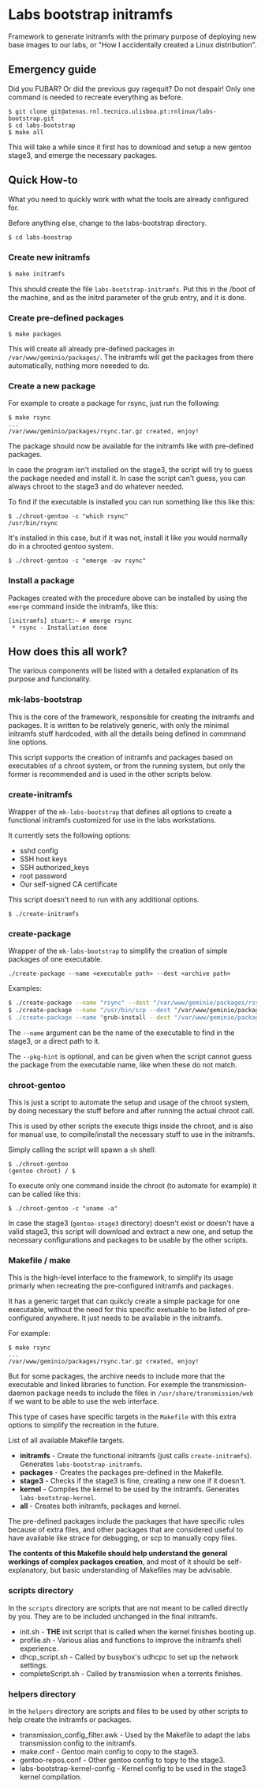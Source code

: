 # Labs bootstrap initramfs
Framework to generate initramfs with the primary purpose of deploying new base images to our labs, or "How I accidentally created a Linux distribution".

## Emergency guide

Did you FUBAR? Or did the previous guy ragequit? Do not despair!
Only one command is needed to recreate everything as before.

```
$ git clone git@atenas.rnl.tecnico.ulisboa.pt:rnlinux/labs-bootstrap.git
$ cd labs-bootstrap
$ make all
```

This will take a while since it first has to download and setup a new gentoo stage3, and emerge the necessary packages.

## Quick How-to

What you need to quickly work with what the tools are already configured for.

Before anything else, change to the labs-bootstrap directory.

```sh
$ cd labs-boostrap
```

### Create new initramfs

```sh
$ make initramfs
```
This should create the file `labs-bootstrap-initramfs`.
Put this in the /boot of the machine, and as the initrd parameter of the grub entry, and it is done.


### Create pre-defined packages
```
$ make packages
```
This will create all already pre-defined packages in `/var/www/geminio/packages/`.
The initramfs will get the packages from there automatically, nothing more neeeded to do.

### Create a new package
For example to create a package for rsync, just run the following:
```
$ make rsync
...
/var/www/geminio/packages/rsync.tar.gz created, enjoy!
```
The package should now be available for the initramfs like with pre-defined packages.

In case the program isn't installed on the stage3, the script will try to guess the package needed and install it.
In case the script can't guess, you can always chroot to the stage3 and do whatever needed.

To find if the executable is installed you can run something like this like this:
```
$ ./chroot-gentoo -c "which rsync"
/usr/bin/rsync
```

It's installed in this case, but if it was not, install it like you would normally do in a chrooted gentoo system.
```
$ ./chroot-gentoo -c "emerge -av rsync"
```

### Install a package

Packages created with the procedure above can be installed by using the `emerge` command inside the initramfs, like this:

```
[initramfs] stuart:~ # emerge rsync
 * rsync - Installation done
```

## How does this all work?

The various components will be listed with a detailed explanation of its purpose and funcionality.

### mk-labs-bootstrap

This is the core of the framework, responsible for creating the initramfs and packages.
It is written to be relatively generic, with only the minimal initramfs stuff hardcoded,
with all the details being defined in commnand line options.

This script supports the creation of initramfs and packages based on executables of a chroot system,
or from the running system, but only the former is recommended and is used in the other scripts below.

### create-initramfs

Wrapper of the `mk-labs-bootstrap` that defines all options to create a functional initramfs customized for use in the labs workstations.

It currently sets the following options:
 * sshd config
 * SSH host keys
 * SSH authorized_keys
 * root password
 * Our self-signed CA certificate
 
This script doesn't need to run with any additional options.
```
$ ./create-initramfs
```

### create-package

Wrapper of the `mk-labs-bootstrap` to simplify the creation of simple packages of one executable.

```
./create-package --name <executable path> --dest <archive path>
```

Examples:
```sh
$ ./create-package --name "rsync" --dest "/var/www/geminio/packages/rsync.tar.gz"
$ ./create-package --name "/usr/bin/scp --dest "/var/www/geminio/packages/scp.tar.gz"
$ ./create-package --name "grub-install --dest "/var/www/geminio/packages/scp.tar.gz" --pkg-hint "grub"
```

The `--name` argument can be the name of the executable to find in the stage3, or
a direct path to it.

The `--pkg-hint` is optional, and can be given when the script cannot guess the
package from the executable name, like when these do not match.

### chroot-gentoo

This is just a script to automate the setup and usage of the chroot system, by doing
necessary the stuff before and after running the actual chroot call.

This is used by other scripts the execute thigs inside the chroot, and is also
for manual use, to compile/install the necessary stuff to use in the initramfs.

Simply calling the script will spawn a `sh` shell:
```
$ ./chroot-gentoo 
(gentoo chroot) / $
```

To execute only one command inside the chroot (to automate for example) it can be
called like this:
```
$ ./chroot-gentoo -c "uname -a"
```
In case the stage3 (`gentoo-stage3` directory) doesn't exist or doesn't have a valid
stage3, this script will download and extract a new one, and setup the necessary
configurations and packages to be usable by the other scripts.

### Makefile / make

This is the high-level interface to the framework, to simplify its usage primarly
when recreating the pre-configured initramfs and packages.

It has a generic target that can quikcly create a simple package for one executable,
without the need for this specific exetuable to be listed of pre-configured anywhere.
It just needs to be available in the initramfs.

For example:
```
$ make rsync
...
/var/www/geminio/packages/rsync.tar.gz created, enjoy!
```

But for some packages, the archive needs to include more that the executable and
linked libraries to function. For exemple the transmission-daemon package needs to
include the files in `/usr/share/transmission/web` if we want to be able to use the
web interface.

This type of cases have specific targets in the `Makefile` with this extra options
to simplify the recreation in the future.

List of all available Makefile targets.

 * **initramfs** - Create the functional initramfs (just calls `create-initramfs`). Generates `labs-bootstrap-initramfs`.
 * **packages** - Creates the packages pre-defined in the Makefile.
 * **stage3** - Checks if the stage3 is fine, creating a new one if it doesn't.
 * **kernel** - Compiles the kernel to be used by the initramfs. Generates `labs-bootstrap-kernel`.
 * **all** - Creates both initramfs, packages and kernel.
 
The pre-defined packages include the packages that have specific rules because of
extra files, and other packages that are considered useful to have available like
strace for debugging, or scp to manually copy files.

**The contents of this Makefile should help understand the general workings of complex
packages creation**, and most of it should be self-explanatory, but basic understanding
of Makefiles may be advisable.

### scripts directory

In the `scripts` directory are scripts that are not meant to be called directly
by you. They are to be included unchanged in the final initramfs.

 * init.sh - **THE** init script that is called when the kernel finishes booting up.
 * profile.sh - Various alias and functions to improve the initramfs shell experience.
 * dhcp_script.sh - Called by busybox's udhcpc to set up the network settings.
 * completeScript.sh - Called by transmission when a torrents finishes.
 
 ### helpers directory
 
In the `helpers` directory are scripts and files to be used by other scripts to
help create the initramfs or packages.

 * transmission_config_filter.awk - Used by the Makefile to adapt the labs transmission config to the initramfs.
 * make.conf - Gentoo main config to copy to the stage3.
 * gentoo-repos.conf - Other gentoo config to topy to the stage3.
 * labs-bootstrap-kernel-config - Kernel config to be used in the stage3 kernel compilation.